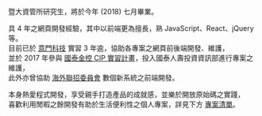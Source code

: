 暨大資管所研究生，將於今年 (2018) 七月畢業。  
  
具 4 年之網頁開發經驗，其中以前端更為擅長，熟 JavaScript、React、jQuery 等。  
目前已於 [意門科技](http://imonology.com/) 實習 3 年逾，協助各專案之網頁前後端開發、維護，  
並於 2017 年參與 [國泰金控 CIP 實習計畫](https://www.cathaylife.com.tw/bc/web/event/plan99/index.html)，投入國泰人壽投資資訊部進行專案之維護，  
此外亦曾協助 [海外聯招委員會](https://github.com/0verseas) 數個新系統之前端開發。  
  
本身熱愛程式開發，享受親手打造產品的成就感，並樂於開放原始碼之實踐，  
喜歡利用閒暇之餘開發有助於生活便利性之個人專案，詳見下方 [專案清單](#個人專案)。